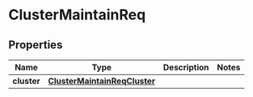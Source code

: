 # ClusterMaintainReq

## Properties
Name | Type | Description | Notes
------------ | ------------- | ------------- | -------------
**cluster** | [**ClusterMaintainReqCluster**](ClusterMaintainReqCluster.md) |  | 
